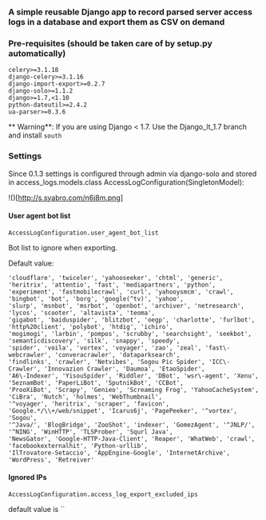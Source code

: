 ### A simple reusable Django app to record parsed server access logs in a database and export them as CSV on demand

### Pre-requisites (should be taken care of by setup.py automatically)

```
celery>=3.1.18
django-celery>=3.1.16
django-import-export>=0.2.7
django-solo>=1.1.2
django>=1.7,<1.10
python-dateutil>=2.4.2
ua-parser>=0.3.6
```

    
** Warning**: If you are using Django < 1.7. Use the Django_lt_1.7 branch and install `south`

### Settings

Since 0.1.3 settings is configured through admin via django-solo and stored in
access_logs.models.class AccessLogConfiguration(SingletonModel):

!()[http://s.syabro.com/n6j8m.png]

#### User agent bot list

`AccessLogConfiguration.user_agent_bot_list`

Bot list to ignore when exporting. 

Default value:
```
'cloudflare', 'twiceler', 'yahooseeker', 'chtml', 'generic', 'heritrix', 'attentio', 'fast', 'mediapartners', 'python',
'experiment', 'fastmobilecrawl', 'curl', 'yahooysmcm', 'crawl', 'bingbot', 'bot', 'borg', 'google(^tv)', 'yahoo',
'slurp', 'msnbot', 'msrbot', 'openbot', 'archiver', 'netresearch', 'lycos', 'scooter', 'altavista', 'teoma',
'gigabot', 'baiduspider', 'blitzbot', 'oegp', 'charlotte', 'furlbot', 'http%20client', 'polybot', 'htdig', 'ichiro',
'mogimogi', 'larbin', 'pompos', 'scrubby', 'searchsight', 'seekbot', 'semanticdiscovery', 'silk', 'snappy', 'speedy',
'spider', 'voila', 'vortex', 'voyager', 'zao', 'zeal', 'fast\-webcrawler', 'converacrawler', 'dataparksearch',
'findlinks', 'crawler', 'Netvibes', 'Sogou Pic Spider', 'ICC\-Crawler', 'Innovazion Crawler', 'Daumoa', 'EtaoSpider',
'A6\-Indexer', 'YisouSpider', 'Riddler', 'DBot', 'wsr\-agent', 'Xenu', 'SeznamBot', 'PaperLiBot', 'SputnikBot', 'CCBot',
'ProoXiBot', 'Scrapy', 'Genieo', 'Screaming Frog', 'YahooCacheSystem', 'CiBra', 'Nutch', 'holmes', 'WebThumbnail',
'^voyager', 'heritrix', 'scraper', 'favicon', 'Google.*/\\+/web/snippet', 'Icarus6j', 'PagePeeker', '^vortex', 'Sogou',
'^Java/', 'BlogBridge', 'ZooShot', 'indexer', 'GomezAgent', '^JNLP/', '^NING', 'WinHTTP', 'TLSProber', 'Squrl Java',
'NewsGator', 'Google-HTTP-Java-Client', 'Reaper', 'WhatWeb', 'crawl', 'facebookexternalhit', 'Python-urllib',
'IlTrovatore-Setaccio', 'AppEngine-Google', 'InternetArchive', 'WordPress', 'Retreiver'
```
 
#### Ignored IPs
 
`AccessLogConfiguration.access_log_export_excluded_ips`
 
 default value is ``

